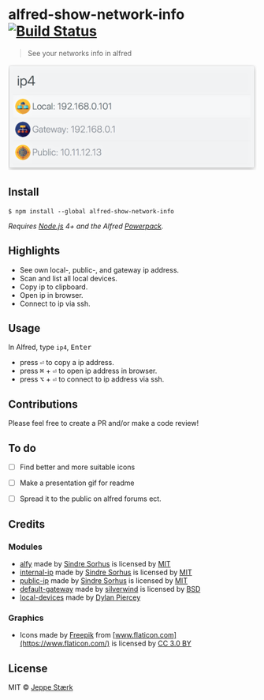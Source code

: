 # alfred-show-network-info [![Build Status](https://travis-ci.org/jeppestaerk/alfred-show-network-info.svg?branch=master)](https://travis-ci.org/jeppestaerk/alfred-show-network-info)

> See your networks info in alfred

<img src="preview.png" width="600">


## Install

```
$ npm install --global alfred-show-network-info
```

*Requires [Node.js](https://nodejs.org) 4+ and the Alfred [Powerpack](https://www.alfredapp.com/powerpack/).*


## Highlights

- See own local-, public-, and gateway ip address.
- Scan and list all local devices.
- Copy ip to clipboard.
- Open ip in browser.
- Connect to ip via ssh.


## Usage

In Alfred, type `ip4`, <kbd>Enter</kbd>
- press <kbd>⏎</kbd> to copy a ip address.
- press <kbd>⌘</kbd> + <kbd>⏎</kbd> to open ip address in browser.
- press <kbd>⌥</kbd> + <kbd>⏎</kbd> to connect to ip address via ssh.


## Contributions

Please feel free to create a PR and/or make a code review!


## To do

- [ ] Find better and more suitable icons
- [ ] Make a presentation gif for readme
- [ ] Spread it to the public on alfred forums ect.


## Credits

### Modules

- [alfy](https://github.com/sindresorhus/alfy) made by [Sindre Sorhus](https://sindresorhus.com/) is licensed by [MIT](https://github.com/sindresorhus/alfy/blob/master/license)
- [internal-ip](https://github.com/sindresorhus/internal-ip) made by [Sindre Sorhus](https://sindresorhus.com/) is licensed by [MIT](https://github.com/sindresorhus/internal-ip/blob/master/license)
- [public-ip](https://github.com/sindresorhus/public-ip) made by [Sindre Sorhus](https://sindresorhus.com/) is licensed by [MIT](https://github.com/sindresorhus/public-ip/blob/master/license)
- [default-gateway](https://github.com/silverwind/default-gateway) made by [silverwind](https://silverwind.io/) is licensed by [BSD](https://github.com/silverwind/default-gateway/blob/master/LICENSE)
- [local-devices](https://github.com/DylanPiercey/local-devices) made by [Dylan Piercey](https://github.com/DylanPiercey)

### Graphics

- Icons made by [Freepik](http://www.freepik.com) from [www.flaticon.com](https://www.flaticon.com/) is licensed by [CC 3.0 BY](http://creativecommons.org/licenses/by/3.0/)


## License

MIT © [Jeppe Stærk](https://staerk.io)

